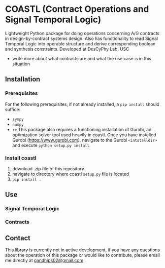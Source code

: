 # COASTL (Contract Operations and Signal Temporal Logic)
Lightweight Python package for doing operations concerning A/G contracts in design-by-contract systems design. Also has functionality to read Signal Temporal Logic into operable structure and derive corresponding boolean and synthesis constraints. Developed at DesCyPhy Lab, USC

- write more about what contracts are and what the use case is in this situation

## Installation
### Prerequisites
For the following prerequisites, if not already installed, a `pip install` should suffice:
- `sympy`
- `numpy`
- `re`
This package also requires a functioning installation of Gurobi, an optimization solver tool used heavily in coastl. Once you have installed Gurobi (https://www.gurobi.com), navigate to the Gurobi `<intstalldir>` and execute `python setup.py install`.
### Install coastl
1) download .zip file of this repository
2) navigate to directory where coastl `setup.py` file is located
3) `pip install .`
## Use
### Signal Temporal Logic
### Contracts
## Contact
This library is currently not in active development, if you have any questions about the operation of this package or would like to contribute, please email me directly at gandhips02@gmail.com
